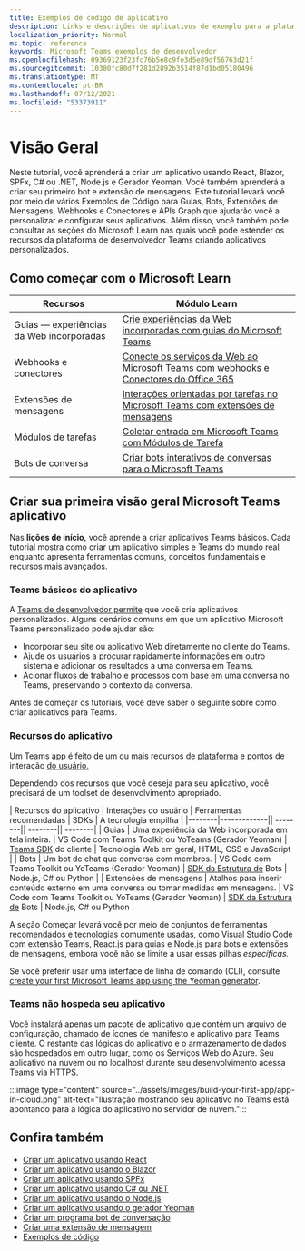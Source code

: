 ```yaml
---
title: Exemplos de código de aplicativo
description: Links e descrições de aplicativos de exemplo para a plataforma Microsoft Teams desenvolvedor
localization_priority: Normal
ms.topic: reference
keywords: Microsoft Teams exemplos de desenvolvedor
ms.openlocfilehash: 09369123f23fc76b5e8c9fe3d5e89df56763d21f
ms.sourcegitcommit: 10380fc80d7f281d2892b3514f87d1bd05180496
ms.translationtype: MT
ms.contentlocale: pt-BR
ms.lasthandoff: 07/12/2021
ms.locfileid: "53373911"
---
```

# <a name="overview"></a>Visão Geral

Neste tutorial, você aprenderá a criar um aplicativo usando React, Blazor, SPFx, C# ou .NET, Node.js e Gerador Yeoman. Você também aprenderá a criar seu primeiro bot e extensão de mensagens. Este tutorial levará você por meio de vários Exemplos de Código para Guias, Bots, Extensões de Mensagens, Webhooks e Conectores e APIs Graph que ajudarão você a personalizar e configurar seus aplicativos. Além disso, você também pode consultar as seções do Microsoft Learn nas quais você pode estender os recursos da plataforma de desenvolvedor Teams criando aplicativos personalizados.  

## <a name="getting-started-with-microsoft-learn"></a>Como começar com o Microsoft Learn

| **Recursos**| **Módulo Learn**|
|--------|-------------|
| Guias — experiências da Web incorporadas  |  [Crie experiências da Web incorporadas com guias do Microsoft Teams](/learn/modules/embedded-web-experiences/) |
| Webhooks e conectores  |  [Conecte os serviços da Web ao Microsoft Teams com webhooks e Conectores do Office 365](/learn/modules/msteams-webhooks-connectors/) |
|Extensões de mensagens  | [Interações orientadas por tarefas no Microsoft Teams com extensões de mensagens](/learn/modules/msteams-messaging-extensions/)  |
| Módulos de tarefas |  [Coletar entrada em Microsoft Teams com Módulos de Tarefa](/learn/modules/msteams-task-modules/) |
| Bots de conversa  | [Criar bots interativos de conversas para o Microsoft Teams](/learn/modules/msteams-conversation-bots/)  |

## <a name="build-your-first-microsoft-teams-app-overview"></a>Criar sua primeira visão geral Microsoft Teams aplicativo

Nas **lições de início,** você aprende a criar aplicativos Teams básicos. Cada tutorial mostra como criar um aplicativo simples e Teams do mundo real enquanto apresenta ferramentas comuns, conceitos fundamentais e recursos mais avançados.

### <a name="teams-app-fundamentals"></a>Teams básicos do aplicativo

A [Teams de desenvolvedor permite](../overview.md) que você crie aplicativos personalizados. Alguns cenários comuns em que um aplicativo Microsoft Teams personalizado pode ajudar são:

* Incorporar seu site ou aplicativo Web diretamente no cliente do Teams.
* Ajude os usuários a procurar rapidamente informações em outro sistema e adicionar os resultados a uma conversa em Teams.
* Acionar fluxos de trabalho e processos com base em uma conversa no Teams, preservando o contexto da conversa.

Antes de começar os tutoriais, você deve saber o seguinte sobre como criar aplicativos para Teams.

### <a name="app-capabilities"></a>Recursos do aplicativo

Um Teams app é feito de um ou mais recursos de [plataforma](../concepts/capabilities-overview.md) e pontos de interação [do usuário.](../concepts/extensibility-points.md)

Dependendo dos recursos que você deseja para seu aplicativo, você precisará de um toolset de desenvolvimento apropriado.

| Recursos do aplicativo | Interações do usuário | Ferramentas recomendadas | SDKs | A tecnologia empilha | |--------|-------------|| --------|| --------|| --------| | Guias | Uma experiência da Web incorporada em tela inteira. | VS Code com Teams Toolkit ou YoTeams (Gerador Yeoman) | [Teams SDK](/javascript/api/overview/msteams-client) do cliente | Tecnologia Web em geral, HTML, CSS e JavaScript | | Bots | Um bot de chat que conversa com membros. | VS Code com Teams Toolkit ou YoTeams (Gerador Yeoman) | [SDK da Estrutura de](https://dev.botframework.com/) Bots | Node.js, C# ou Python | | Extensões de mensagens | Atalhos para inserir conteúdo externo em uma conversa ou tomar medidas em mensagens. | VS Code com Teams Toolkit ou YoTeams (Gerador Yeoman) | [SDK da Estrutura de](https://dev.botframework.com/) Bots | Node.js, C# ou Python |

A seção Começar levará você por meio de conjuntos de ferramentas recomendados e tecnologias comumente usadas, como Visual Studio Code com extensão Teams, React.js para guias e Node.js para bots e extensões de mensagens, embora você não se limite a usar essas pilhas *específicas.*

Se você preferir usar uma interface de linha de comando (CLI), consulte [create your first Microsoft Teams app using the Yeoman generator](../get-started/get-started-yeoman.md).

### <a name="teams-does-not-host-your-app"></a>Teams não hospeda seu aplicativo

Você instalará apenas um pacote de aplicativo que contém um arquivo de configuração, chamado de ícones de manifesto e aplicativo para Teams cliente. O restante das lógicas do aplicativo e o armazenamento de dados são hospedados em outro lugar, como os Serviços Web do Azure. Seu aplicativo na nuvem ou no localhost durante seu desenvolvimento acessa Teams via HTTPS.

:::image type="content" source="../assets/images/build-your-first-app/app-in-cloud.png" alt-text="Ilustração mostrando seu aplicativo no Teams está apontando para a lógica do aplicativo no servidor de nuvem.":::

## <a name="see-also"></a>Confira também

* [Criar um aplicativo usando React](first-app-react.md)
* [Criar um aplicativo usando o Blazor](first-app-blazor.md)
* [Criar um aplicativo usando SPFx](first-app-spfx.md)
* [Criar um aplicativo usando C# ou .NET](get-started-dotnet-app-studio.md)
* [Criar um aplicativo usando o Node.js](get-started-nodejs-app-studio.md)
* [Criar um aplicativo usando o gerador Yeoman](get-started-yeoman.md)
* [Criar um programa bot de conversação](first-app-bot.md)
* [Criar uma extensão de mensagem](first-message-extension.md)
* [Exemplos de código](https://github.com/OfficeDev/Microsoft-Teams-Samples)